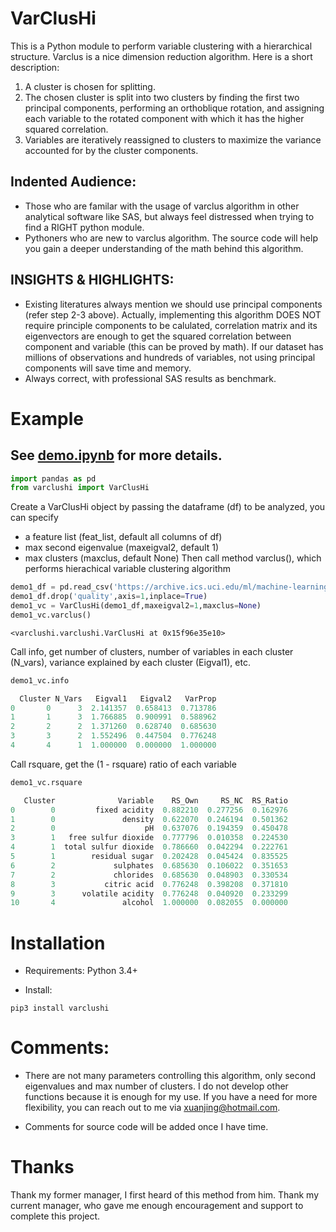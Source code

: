 # VarClusHi

This is a Python module to perform variable clustering with a hierarchical structure. Varclus is a nice dimension reduction algorithm. Here is a short description:

1. A cluster is chosen for splitting.
2. The chosen cluster is split into two clusters by finding the first two principal components, performing an orthoblique rotation, and assigning each variable to the rotated component with which it has the higher squared correlation.
3. Variables are iteratively reassigned to clusters to maximize the variance accounted for by the cluster components.


## Indented Audience:
- Those who are familar with the usage of varclus algorithm in other analytical software like SAS, but always feel distressed when trying to find a RIGHT python module.
- Pythoners who are new to varclus algorithm. The source code will help you gain a deeper understanding of the math behind this algorithm.

## INSIGHTS & HIGHLIGHTS:
- Existing literatures always mention we should use principal components (refer step 2-3 above). Actually, implementing this algorithm DOES NOT require principle components to be calulated, correlation matrix and its eigenvectors are enough to get the squared correlation between component and variable (this can be proved by math). If our dataset has millions of observations and hundreds of variables, not using principal components will save time and memory.
- Always correct, with professional SAS results as benchmark.


# Example


 





## See [demo.ipynb](https://github.com/jingtt/varclushi/blob/master/demo.ipynb) for more details.

```python
import pandas as pd
from varclushi import VarClusHi
```

Create a VarClusHi object by passing the dataframe (df) to be analyzed, you can specify 
- a feature list (feat_list, default all columns of df)
- max second eigenvalue (maxeigval2, default 1)
- max clusters (maxclus, default None)
Then call method varclus(), which performs hierachical variable clustering algorithm

```python
demo1_df = pd.read_csv('https://archive.ics.uci.edu/ml/machine-learning-databases/wine-quality/winequality-red.csv', sep=';')
demo1_df.drop('quality',axis=1,inplace=True)
demo1_vc = VarClusHi(demo1_df,maxeigval2=1,maxclus=None)
demo1_vc.varclus()
```
```
<varclushi.varclushi.VarClusHi at 0x15f96e35e10>
```
Call info, get number of clusters, number of variables in each cluster (N_vars), variance explained by each cluster (Eigval1), etc.

```python
demo1_vc.info
```
```python
  Cluster N_Vars   Eigval1   Eigval2   VarProp
0       0      3  2.141357  0.658413  0.713786
1       1      3  1.766885  0.900991  0.588962
2       2      2  1.371260  0.628740  0.685630
3       3      2  1.552496  0.447504  0.776248
4       4      1  1.000000  0.000000  1.000000
```

Call rsquare, get the (1 - rsquare) ratio of each variable

```python
demo1_vc.rsquare
```

```python
   Cluster              Variable    RS_Own     RS_NC  RS_Ratio
0        0         fixed acidity  0.882210  0.277256  0.162976
1        0               density  0.622070  0.246194  0.501362
2        0                    pH  0.637076  0.194359  0.450478
3        1   free sulfur dioxide  0.777796  0.010358  0.224530
4        1  total sulfur dioxide  0.786660  0.042294  0.222761
5        1        residual sugar  0.202428  0.045424  0.835525
6        2             sulphates  0.685630  0.106022  0.351653
7        2             chlorides  0.685630  0.048903  0.330534
8        3           citric acid  0.776248  0.398208  0.371810
9        3      volatile acidity  0.776248  0.040920  0.233299
10       4               alcohol  1.000000  0.082055  0.000000
```



# Installation

- Requirements: Python 3.4+

- Install:

```
pip3 install varclushi
```

# Comments:
- There are not many parameters controlling this algorithm, only second eigenvalues and max number of clusters. I do not develop other functions because it is enough for my use. If you have a need for more flexibility, you can reach out to me via xuanjing@hotmail.com.

- Comments for source code will be added once I have time.

# Thanks

Thank my former manager, I first heard of this method from him. Thank my current manager, who gave me enough encouragement and support to complete this project.


 
